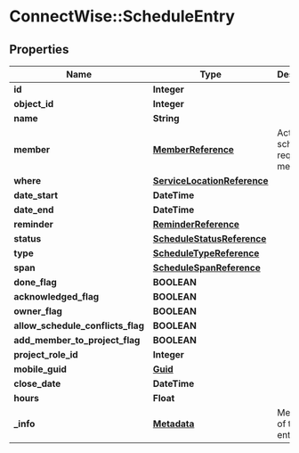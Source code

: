 # ConnectWise::ScheduleEntry

## Properties
Name | Type | Description | Notes
------------ | ------------- | ------------- | -------------
**id** | **Integer** |  | [optional] 
**object_id** | **Integer** |  | [optional] 
**name** | **String** |  | [optional] 
**member** | [**MemberReference**](MemberReference.md) | Activity schedule requires a member | [optional] 
**where** | [**ServiceLocationReference**](ServiceLocationReference.md) |  | [optional] 
**date_start** | **DateTime** |  | [optional] 
**date_end** | **DateTime** |  | [optional] 
**reminder** | [**ReminderReference**](ReminderReference.md) |  | [optional] 
**status** | [**ScheduleStatusReference**](ScheduleStatusReference.md) |  | [optional] 
**type** | [**ScheduleTypeReference**](ScheduleTypeReference.md) |  | 
**span** | [**ScheduleSpanReference**](ScheduleSpanReference.md) |  | [optional] 
**done_flag** | **BOOLEAN** |  | [optional] 
**acknowledged_flag** | **BOOLEAN** |  | [optional] 
**owner_flag** | **BOOLEAN** |  | [optional] 
**allow_schedule_conflicts_flag** | **BOOLEAN** |  | [optional] 
**add_member_to_project_flag** | **BOOLEAN** |  | [optional] 
**project_role_id** | **Integer** |  | [optional] 
**mobile_guid** | [**Guid**](Guid.md) |  | [optional] 
**close_date** | **DateTime** |  | [optional] 
**hours** | **Float** |  | [optional] 
**_info** | [**Metadata**](Metadata.md) | Metadata of the entity | [optional] 


